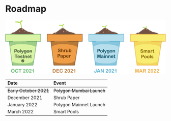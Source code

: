 # Roadmap

![Shrub Roadmap](../../static/img/roadmap.svg) 


| Date | Event |
| :--- | :--- |
| ~~Early October 2021~~ | ~~Polygon Mumbai Launch~~ |
| December 2021 | Shrub Paper |
| January 2022 | Polygon Mainnet Launch |
| March 2022 | Smart Pools |




